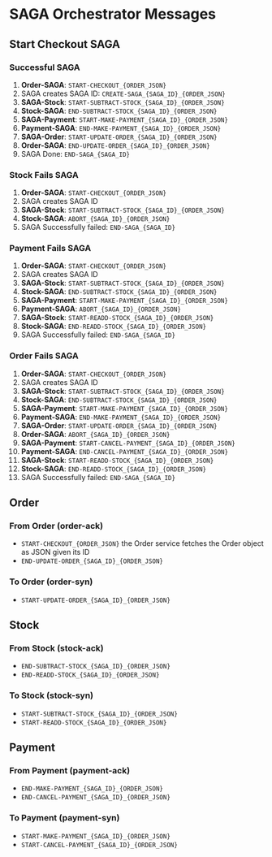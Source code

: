 # SAGA Orchestrator Messages

## Start Checkout SAGA
### Successful SAGA
1. **Order-SAGA**: `START-CHECKOUT_{ORDER_JSON}`
2. SAGA creates SAGA ID: `CREATE-SAGA_{SAGA_ID}_{ORDER_JSON}`
3. **SAGA-Stock**: `START-SUBTRACT-STOCK_{SAGA_ID}_{ORDER_JSON}`
4. **Stock-SAGA**: `END-SUBTRACT-STOCK_{SAGA_ID}_{ORDER_JSON}`
5. **SAGA-Payment**: `START-MAKE-PAYMENT_{SAGA_ID}_{ORDER_JSON}`
6. **Payment-SAGA**: `END-MAKE-PAYMENT_{SAGA_ID}_{ORDER_JSON}`
7. **SAGA-Order**: `START-UPDATE-ORDER_{SAGA_ID}_{ORDER_JSON}`
8. **Order-SAGA**: `END-UPDATE-ORDER_{SAGA_ID}_{ORDER_JSON}`
9. SAGA Done: `END-SAGA_{SAGA_ID}`

### Stock Fails SAGA
1. **Order-SAGA**: `START-CHECKOUT_{ORDER_JSON}`
2. SAGA creates SAGA ID
3. **SAGA-Stock**: `START-SUBTRACT-STOCK_{SAGA_ID}_{ORDER_JSON}`
4. **Stock-SAGA**: `ABORT_{SAGA_ID}_{ORDER_JSON}`
5. SAGA Successfully failed: `END-SAGA_{SAGA_ID}`

### Payment Fails SAGA
1. **Order-SAGA**: `START-CHECKOUT_{ORDER_JSON}`
2. SAGA creates SAGA ID
3. **SAGA-Stock**: `START-SUBTRACT-STOCK_{SAGA_ID}_{ORDER_JSON}`
4. **Stock-SAGA**: `END-SUBTRACT-STOCK_{SAGA_ID}_{ORDER_JSON}`
5. **SAGA-Payment**: `START-MAKE-PAYMENT_{SAGA_ID}_{ORDER_JSON}`
6. **Payment-SAGA**: `ABORT_{SAGA_ID}_{ORDER_JSON}`
7. **SAGA-Stock**: `START-READD-STOCK_{SAGA_ID}_{ORDER_JSON}`
8. **Stock-SAGA**: `END-READD-STOCK_{SAGA_ID}_{ORDER_JSON}`
9. SAGA Successfully failed: `END-SAGA_{SAGA_ID}`

### Order Fails SAGA
1. **Order-SAGA**: `START-CHECKOUT_{ORDER_JSON}`
2. SAGA creates SAGA ID
3. **SAGA-Stock**: `START-SUBTRACT-STOCK_{SAGA_ID}_{ORDER_JSON}`
4. **Stock-SAGA**: `END-SUBTRACT-STOCK_{SAGA_ID}_{ORDER_JSON}`
5. **SAGA-Payment**: `START-MAKE-PAYMENT_{SAGA_ID}_{ORDER_JSON}`
6. **Payment-SAGA**: `END-MAKE-PAYMENT_{SAGA_ID}_{ORDER_JSON}`
7. **SAGA-Order**: `START-UPDATE-ORDER_{SAGA_ID}_{ORDER_JSON}`
8. **Order-SAGA**: `ABORT_{SAGA_ID}_{ORDER_JSON}`
9. **SAGA-Payment**: `START-CANCEL-PAYMENT_{SAGA_ID}_{ORDER_JSON}`
10. **Payment-SAGA**: `END-CANCEL-PAYMENT_{SAGA_ID}_{ORDER_JSON}`
11. **SAGA-Stock**: `START-READD-STOCK_{SAGA_ID}_{ORDER_JSON}`
12. **Stock-SAGA**: `END-READD-STOCK_{SAGA_ID}_{ORDER_JSON}`
13. SAGA Successfully failed: `END-SAGA_{SAGA_ID}`

## Order
### From Order (order-ack)
- `START-CHECKOUT_{ORDER_JSON}` the Order service fetches the Order object as JSON given its ID
- `END-UPDATE-ORDER_{SAGA_ID}_{ORDER_JSON}`
### To Order (order-syn)
- `START-UPDATE-ORDER_{SAGA_ID}_{ORDER_JSON}`

## Stock
### From Stock (stock-ack)
- `END-SUBTRACT-STOCK_{SAGA_ID}_{ORDER_JSON}`
- `END-READD-STOCK_{SAGA_ID}_{ORDER_JSON}`

### To Stock (stock-syn)
- `START-SUBTRACT-STOCK_{SAGA_ID}_{ORDER_JSON}`
- `START-READD-STOCK_{SAGA_ID}_{ORDER_JSON}`

## Payment
### From Payment (payment-ack)
- `END-MAKE-PAYMENT_{SAGA_ID}_{ORDER_JSON}`
- `END-CANCEL-PAYMENT_{SAGA_ID}_{ORDER_JSON}`

### To Payment (payment-syn)
- `START-MAKE-PAYMENT_{SAGA_ID}_{ORDER_JSON}`
- `START-CANCEL-PAYMENT_{SAGA_ID}_{ORDER_JSON}`
